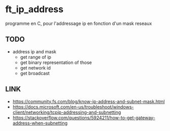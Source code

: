 # ft_ip_address
programme en C, pour l'addressage ip en fonction d'un mask reseaux

## TODO

- address ip and mask
  - get range of ip
  - get binary representation of those
  - get network id
  - get broadcast

## LINK
- https://community.fs.com/blog/know-ip-address-and-subnet-mask.html
- https://docs.microsoft.com/en-us/troubleshoot/windows-client/networking/tcpip-addressing-and-subnetting
- https://stackoverflow.com/questions/5924211/how-to-get-gateway-address-when-subnetting
